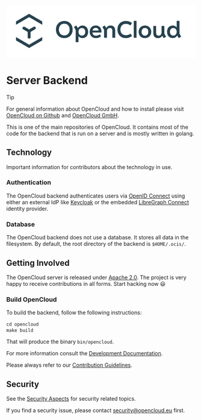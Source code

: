 ![OpenCloud logo](opencloud_logo.png)

# Server Backend


> [!TIP]
> For general information about OpenCloud and how to install please visit [OpenCloud on Github](https://github.com/opencloud-eu/) and [OpenCloud GmbH](https://opencloud.eu).

This is one of the main repositories of OpenCloud. It contains most of the code for the backend that is run on a server and is mostly written in golang.

## Technology

Important information for contributors about the technology in use. 

### Authentication

The OpenCloud backend authenticates users via [OpenID Connect](https://openid.net/connect/) using either an external IdP like [Keycloak](https://www.keycloak.org/) or the embedded [LibreGraph Connect](https://github.com/libregraph/lico) identity provider.

### Database

The OpenCloud backend does not use a database. It stores all data in the filesystem. By default, the root directory of the backend is `$HOME/.ocis/`.

## Getting Involved

The OpenCloud server is released under [Apache 2.0](LICENSE). The project is very happy to receive contributions in all forms. Start hacking now 😃

### Build OpenCloud

To build the backend, follow the following instructions:

``` console
cd opencloud
make build
```
That will produce the binary `bin/opencloud`.

For more information consult the [Development Documentation](https://docs.opencloud.eu/opencloud/).

Please always refer to our [Contribution Guidelines](https://github.com//opencloud-eu/opencloud/blob/master/CONTRIBUTING.md).

## Security

See the [Security Aspects](https://docs.opencloud.eu/security/) for security related topics.

If you find a security issue, please contact [security@opencloud.eu](mailto:security@opencloud.eu) first.
